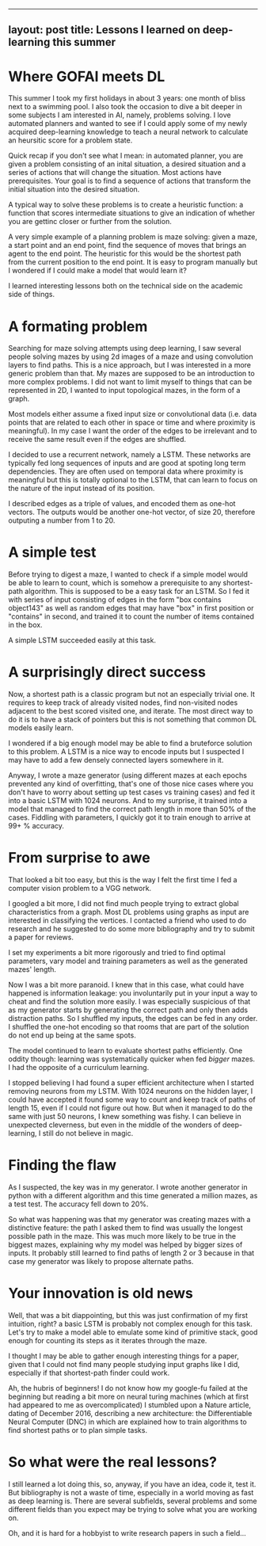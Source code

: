 

---
layout: post
title: Lessons I learned on deep-learning this summer
---

# Where GOFAI meets DL

This summer I took my first holidays in about 3 years: one month of bliss next to a swimming pool. I also took the occasion to dive a bit deeper in some subjects I am interested in AI, namely, problems solving. I love automated planners and wanted to see if I could apply some of my newly acquired deep-learning knowledge to teach a neural network to calculate an heursitic score for a problem state.

Quick recap if you don't see what I mean: in automated planner, you are given a problem consisting of an inital situation, a desired situation and a series of actions that will change the situation. Most actions have prerequisites. Your goal is to find a sequence of actions that transform the initial situation into the desired situation. 

A typical way to solve these problems is to create a heuristic function: a function that scores intermediate situations to give an indication of whether you are gettinc closer or further from the solution.

A very simple example of a planning problem is maze solving: given a maze, a start point and an end point, find the sequence of moves that brings an agent to the end point. The heuristic for this would be the shortest path from the current position to the end point. It is easy to program manually but I wondered if I could make a model that would learn it?

I learned interesting lessons both on the technical side on the academic side of things.

# A formating problem

Searching for maze solving attempts using deep learning, I saw several people solving mazes by using 2d images of a maze and using convolution layers to find paths. This is a nice approach, but I was interested in a more generic problem than that. My mazes are supposed to be an introduction to more complex problems. I did not want to limit myself to things that can be represented in 2D, I wanted to input topological mazes, in the form of a graph.

Most models either assume a fixed input size or convolutional data (i.e. data points that are related to each other in space or time and where proximity is meaningful). In my case I want the order of the edges to be irrelevant and to receive the same result even if the edges are shuffled. 

I decided to use a recurrent network, namely a LSTM. These networks are typically fed long sequences of inputs and are good at spoting long term dependencies. They are often used on temporal data where proximity is meaningful but this is totally optional to the LSTM, that can learn to focus on the nature of the input instead of its position.

I described edges as a triple of values, and encoded them as one-hot vectors. The outputs would be another one-hot vector, of size 20, therefore outputing a number from 1 to 20.

# A simple test

Before trying to digest a maze, I wanted to check if a simple model would be able to learn to count, which is somehow a prerequisite to any shortest-path algorithm. This is supposed to be a easy task for an LSTM. So I fed it with series of input consisting of edges in the form "box contains object143" as well as random edges that may have "box" in first position or "contains" in second, and trained it to count the number of items contained in the box.

A simple LSTM succeeded easily at this task.

# A surprisingly direct success

Now, a shortest path is a classic program but not an especially trivial one. It requires to keep track of already visited nodes, find non-visited nodes adjacent to the best scored visited one, and iterate. The most direct way to do it is to have a stack of pointers but this is not something that common DL models easily learn.

I wondered if a big enough model may be able to find a bruteforce solution to this problem. A LSTM is a nice way to encode inputs but I suspected I may have to add a few densely connected layers somewhere in it.

Anyway, I wrote a maze generator (using different mazes at each epochs prevented any kind of overfitting, that's one of those nice cases where you don't have to worry about setting up test cases vs training cases) and fed it into a basic LSTM with 1024 neurons. And to my surprise, it trained into a model that managed to find the correct path length in more than 50% of the cases. Fiddling with parameters, I quickly got it to train enough to arrive at 99+ % accuracy.

# From surprise to awe

That looked a bit too easy, but this is the way I felt the first time I fed a computer vision problem to a VGG network. 

I googled a bit more, I did not find much people trying to extract global characteristics from a graph. Most DL problems using graphs as input are interested in classifying the vertices. I contacted a friend who used to do research and he suggested to do some more bibliography and try to submit a paper for reviews.

I set my experiments a bit more rigorously and tried to find optimal parameters, vary model and training parameters as well as the generated mazes' length.

Now I was a bit more paranoid. I knew that in this case, what could have happened is information leakage: you involuntarily put in your input a way to cheat and find the solution more easily. I was especially suspicious of that as my generator starts by generating the correct path and only then adds distraction paths. So I shuffled my inputs, the edges can be fed in any order. I shuffled the one-hot encoding so that rooms that are part of the solution do not end up being at the same spots.

The model continued to learn to evaluate shortest paths efficiently. One oddity though: learning was systematically quicker when fed *bigger* mazes. I had the opposite of a curriculum learning.

I stopped believing I had found a super efficient architecture when I started removing neurons from my LSTM. With 1024 neurons on the hidden layer, I could have accepted it found some way to count and keep track of paths of length 15, even if I could not figure out how. But when it managed to do the same with just 50 neurons, I knew something was fishy. I can believe in unexpected cleverness, but even in the middle of the wonders of deep-learning, I still do not believe in magic.

# Finding the flaw

As I suspected, the key was in my generator. I wrote another generator in python with a different algorithm and this time generated a million mazes, as a test test. The accuracy fell down to 20%.

So what was happening was that my generator was creating mazes with a distinctive feature: the path I asked them to find was usually the longest possible path in the maze. This was much more likely to be true in the biggest mazes, explaining why my model was helped by bigger sizes of inputs. It probably still learned to find paths of length 2 or 3 because in that case my generator was likely to propose alternate paths.

# Your innovation is old news

Well, that was a bit diappointing, but this was just confirmation of my first intuition, right? a basic LSTM is probably not complex enough for this task. Let's try to make a model able to emulate some kind of primitive stack, good enough for counting its steps as it iterates through the maze.

I thought I may be able to gather enough interesting things for a paper, given that I could not find many people studying input graphs like I did, especially if that shortest-path finder could work.

Ah, the hubris of beginners! I do not know how my google-fu failed at the beginning but reading a bit more on neural turing machines (which at first had appeared to me as overcomplicated) I stumbled upon a Nature article, dating of December 2016, describing a new architecture: the Differentiable Neural Computer (DNC) in which are explained how to train algorithms to find shortest paths or to plan simple tasks.

# So what were the real lessons?

I still learned a lot doing this, so, anyway, if you have an idea, code it, test it. But bibliography is not a waste of time, especially in a world moving as fast as deep learning is. There are several subfields, several problems and some different fields than you expect may be trying to solve what you are working on.

Oh, and it is hard for a hobbyist to write research papers in such a field...
